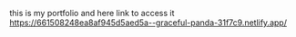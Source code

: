 this is my portfolio and here link to access it
https://661508248ea8af945d5aed5a--graceful-panda-31f7c9.netlify.app/

